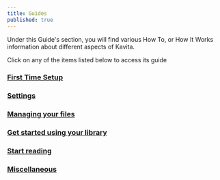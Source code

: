```yaml
---
title: Guides
published: true
---
```


Under this Guide's section, you will find various How To, or How It Works information about different aspects of Kavita.

Click on any of the items listed below to access its guide

### [First Time Setup](./first-time-setup)

### [Settings](./settings)

### [Managing your files](./managing-your-files)

### [Get started using your library](./get-started-using-your-library)

### [Start reading](./start-reading)

### [Miscellaneous](./misc)